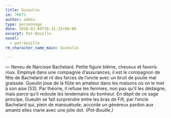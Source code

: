 ```yaml
---
title: Guieulin
id: 76671
author: admin
type: personnage
date: 2010-03-08T16:31:32+00:00
excerpt: Pot-Bouille
novel:
  - pot-bouille
rm_character_name_main: Guieulin

---
```

— Neveu de Narcisse Bachelard. Petite figure blême, cheveux et favoris roux. Employé dans une compagnie d&rsquo;assurances, il est le compagnon de fête de Bachelard et rit des farces de l&rsquo;oncle avec un bruit de poulie mal graissée. Gueulin joue de la flûte en amateur dans les maisons où on le met à son aise [53]. Par théorie, il refuse les femmes, non pas qu&rsquo;il les dédaigne, mais parce qu&rsquo;il redoute les lendemains du bonheur. En dépit de ce sage principe, Gueulin se fait surprendre entre les bras de Fifi, par l&rsquo;oncle Bachelard qui, plein de mansuétude, accorde un généreux pardon aux amants elles marie avec une jolie dot. _(Pot-Bouille.)_